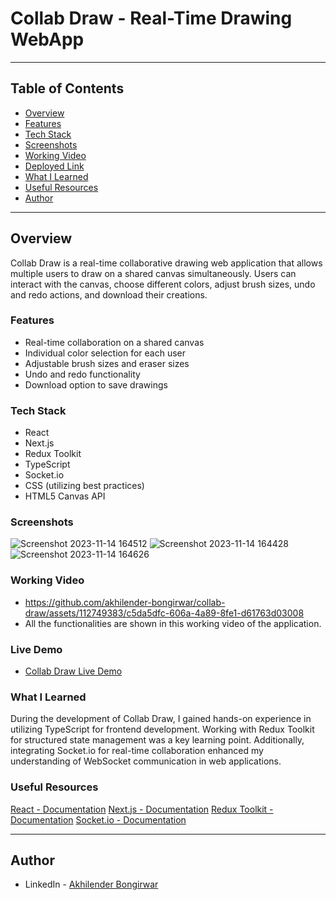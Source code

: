 # Collab Draw - Real-Time Drawing WebApp
---

## Table of Contents

  - [Overview](#overview)
  - [Features](#features)
  - [Tech Stack](#tech-stack)
  - [Screenshots](#screenshots)
  - [Working Video](#working-video)
  - [Deployed Link](#live-demo)
  - [What I Learned](#what-i-learned)
  - [Useful Resources](#useful-resources)
  - [Author](#author)

---

## Overview

Collab Draw is a real-time collaborative drawing web application that allows multiple users to draw on a shared canvas simultaneously. Users can interact with the canvas, choose different colors, adjust brush sizes, undo and redo actions, and download their creations.

### Features

- Real-time collaboration on a shared canvas
- Individual color selection for each user
- Adjustable brush sizes and eraser sizes
- Undo and redo functionality
- Download option to save drawings

### Tech Stack

- React
- Next.js
- Redux Toolkit
- TypeScript
- Socket.io
- CSS (utilizing best practices)
- HTML5 Canvas API

### Screenshots
![Screenshot 2023-11-14 164512](https://github.com/akhilender-bongirwar/collab-draw/assets/112749383/c7099b22-b3e3-4f31-8277-154866c6dbdd)
![Screenshot 2023-11-14 164428](https://github.com/akhilender-bongirwar/collab-draw/assets/112749383/1cc48934-601b-448b-b53b-bbe06732cf2c)
![Screenshot 2023-11-14 164626](https://github.com/akhilender-bongirwar/collab-draw/assets/112749383/e4d35cbe-e147-463d-982c-062cc78b1d24)


### Working Video
- https://github.com/akhilender-bongirwar/collab-draw/assets/112749383/c5da5dfc-606a-4a89-8fe1-d61763d03008
- All the functionalities are shown in this working video of the application.
  

### Live Demo

- [Collab Draw Live Demo](https://collab-draw.vercel.app/)

### What I Learned

During the development of Collab Draw, I gained hands-on experience in utilizing TypeScript for frontend development. Working with Redux Toolkit for structured state management was a key learning point. Additionally, integrating Socket.io for real-time collaboration enhanced my understanding of WebSocket communication in web applications.

### Useful Resources

[React - Documentation](https://reactjs.org/) 
[Next.js - Documentation](https://nextjs.org/)
[Redux Toolkit - Documentation](https://redux-toolkit.js.org/) 
[Socket.io - Documentation](https://socket.io/) 

---

## Author

- LinkedIn - [Akhilender Bongirwar](https://www.linkedin.com/in/akhilender-bongirwar)
